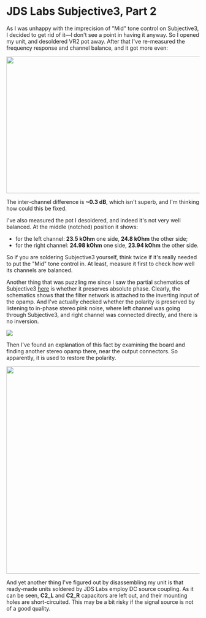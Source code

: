 # JDS Labs Subjective3, Part 2

As I was unhappy with the imprecision of "Mid" tone control on
Subjective3, I decided to get rid of it—I don't see a point in having it
anyway. So I opened my unit, and desoldered VR2 pot away. After that
I've re-measured the frequency response and channel balance, and it got
more even:

[<img src="https://3.bp.blogspot.com/-RwFIoj1sx60/WpYQGMOgU6I/AAAAAAAAMS4/arrff-O92C87DPlPINbr7LH4jRa-6Lk8gCLcBGAs/s640/Channel-Balance-Mod.png" width="640" height="356" />](https://3.bp.blogspot.com/-RwFIoj1sx60/WpYQGMOgU6I/AAAAAAAAMS4/arrff-O92C87DPlPINbr7LH4jRa-6Lk8gCLcBGAs/s1600/Channel-Balance-Mod.png)

The inter-channel difference is **\~0.3 dB**, which isn't superb, and
I'm thinking how could this be fixed.

I've also measured the pot I desoldered, and indeed it's not very well
balanced. At the middle (notched) position it shows:

-   for the left channel: **23.5 kOhm** one side, **24.8 kOhm** the
    other side;
-   for the right channel: **24.98 kOhm** one side, **23.94 kOhm** the
    other side.

So if you are soldering Subjective3 yourself, think twice if it's really
needed to put the "Mid" tone control in. At least, measure it first to
check how well its channels are balanced.

Another thing that was puzzling me since I saw the partial schematics of
Subjective3
[here](https://docs.google.com/document/d/1BfyhLS_QiHZWYvWVe0haBIzKETG079xjho-e0sKz9N8/edit)
is whether it preserves absolute phase. Clearly, the schematics shows
that the filter network is attached to the inverting input of the opamp.
And I've actually checked whether the polarity is preserved by listening
to in-phase stereo pink noise, where left channel was going through
Subjective3, and right channel was connected directly, and there is no
inversion.

[![](https://4.bp.blogspot.com/-BlwElnRoYCs/WpYQ4VEiXzI/AAAAAAAAMTE/Rihgb-UjfdoUsROwQTfzpdrc3hI2s0khwCLcBGAs/s1600/schematics.png)](https://4.bp.blogspot.com/-BlwElnRoYCs/WpYQ4VEiXzI/AAAAAAAAMTE/Rihgb-UjfdoUsROwQTfzpdrc3hI2s0khwCLcBGAs/s1600/schematics.png)

Then I've found an explanation of this fact by examining the board and
finding another stereo opamp there, near the output connectors. So
apparently, it is used to restore the polarity.

[<img src="https://1.bp.blogspot.com/-uDaWuNibu0g/WpYThX9bRHI/AAAAAAAAMTQ/AZ-uL0xa14A9c9V3UaxqBFUiyRJLovWuACLcBGAs/s640/Board-front.png" width="640" height="540" />](https://1.bp.blogspot.com/-uDaWuNibu0g/WpYThX9bRHI/AAAAAAAAMTQ/AZ-uL0xa14A9c9V3UaxqBFUiyRJLovWuACLcBGAs/s1600/Board-front.png)

And yet another thing I've figured out by disassembling my unit is that
ready-made units soldered by JDS Labs employ DC source coupling. As it
can be seen, **C2\_L** and **C2\_R** capacitors are left out, and their
mounting holes are short-circuited. This may be a bit risky if the signal
source is not of a good quality.

